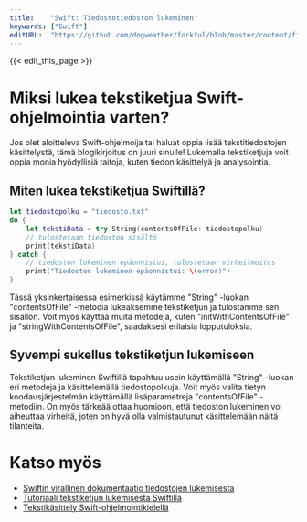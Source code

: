 ```yaml
---
title:    "Swift: Tiedostotiedoston lukeminen"
keywords: ["Swift"]
editURL:  "https://github.com/dogweather/forkful/blob/master/content/fi/swift/reading-a-text-file.md"
---
```


{{< edit_this_page >}}

# Miksi lukea tekstiketjua Swift-ohjelmointia varten?

Jos olet aloitteleva Swift-ohjelmoija tai haluat oppia lisää tekstitiedostojen käsittelystä, tämä blogikirjoitus on juuri sinulle! Lukemalla tekstiketjuja voit oppia monia hyödyllisiä taitoja, kuten tiedon käsittelyä ja analysointia.

## Miten lukea tekstiketjua Swiftillä?

```Swift
let tiedostopolku = "tiedosto.txt"
do {
    let tekstiData = try String(contentsOfFile: tiedostopolku)
    // tulostetaan tiedoston sisältö
    print(tekstiData)
} catch {
    // tiedoston lukeminen epäonnistui, tulostetaan virheilmoitus
    print("Tiedoston lukeminen epäonnistui: \(error)")
}
```

Tässä yksinkertaisessa esimerkissä käytämme "String" -luokan "contentsOfFile" -metodia lukeaksemme tekstiketjun ja tulostamme sen sisällön. Voit myös käyttää muita metodeja, kuten "initWithContentsOfFile" ja "stringWithContentsOfFile", saadaksesi erilaisia lopputuloksia.

## Syvempi sukellus tekstiketjun lukemiseen

Tekstiketjun lukeminen Swiftillä tapahtuu usein käyttämällä "String" -luokan eri metodeja ja käsittelemällä tiedostopolkuja. Voit myös valita tietyn koodausjärjestelmän käyttämällä lisäparametreja "contentsOfFile" -metodiin. On myös tärkeää ottaa huomioon, että tiedoston lukeminen voi aiheuttaa virheitä, joten on hyvä olla valmistautunut käsittelemään näitä tilanteita.

# Katso myös

- [Swiftin virallinen dokumentaatio tiedostojen lukemisesta](https://developer.apple.com/documentation/swift/string/2428388-contents)
- [Tutoriaali tekstiketjun lukemisesta Swiftillä](https://www.hackingwithswift.com/read/9/3/reading-a-text-file-into-a-string) 
- [Tekstikäsittely Swift-ohjelmointikielellä](https://www.makeuseof.com/tag/text-processing-swift/)